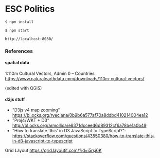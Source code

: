 # ESC Politics

```
$ npm install
```

```
$ npm start
```

```
http://localhost:8080/
```

### References

#### spatial data

1:110m Cultural Vectors, Admin 0 – Countries https://www.naturalearthdata.com/downloads/110m-cultural-vectors/

(edited with QGIS)

#### d3js stuff

* "D3js v4 map zooming" https://bl.ocks.org/rveciana/0b9b6a577af70a8ddbd410214004ea12
* "Proj4/WKT + D3" http://bl.ocks.org/armollica/e6371dcceed6d89312cf6a78be1a0b49
* "How to translate 'this' in D3 JavaScript to TypeScript?": https://stackoverflow.com/questions/43550380/how-to-translate-this-in-d3-javascript-to-typescript

Grid Layout
https://grid.layoutit.com/?id=i5rsj6K